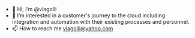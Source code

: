 - 👋 Hi, I’m @vlagolli
- 👀 I’m interested in a customer's journey to the cloud including integration and automation with their existing processes and personnel.
- 📫 How to reach me vlagolli@yahoo.com

<!---
vlagolli/vlagolli is a ✨ special ✨ repository because its `README.md` (this file) appears on your GitHub profile.
You can click the Preview link to take a look at your changes.
--->
